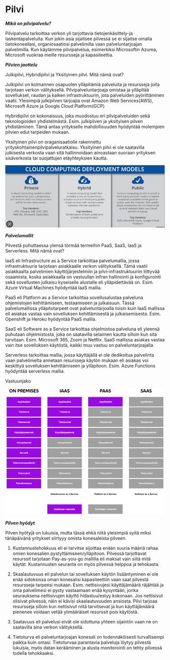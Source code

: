 # Pilvi

***Mikä on pilvipalvelu?***

Pilvipalvelu tarkoittaa verkon yli tarjottavia tietojenkäsittely-ja laskentapalveluita. Kun jokin asia sijaitsee pilvessä se ei sijaitse omalla tietokoneellasi, organiosaatiosi palvelimilla vaan palveluntarjoajan palvelimilla. Kun käytämme pilvipalvelua, esimerkiksi Microsoftin Azurea, Microsoft vuokraa meille resursseja ja kapasiteettia.

***Pilvien jaottelu***

Julkipilvi, Hybridipilvi ja Yksityinen pilvi. Mitä nämä ovat?

Julkipilvi on kolmannen osapuolen ylläpitämiä palveluita ja resursseja joita tarjotaan verkon välityksellä. Pilvipalveluntarjoaja omistaa ja ylläpitää sovellukset, raudan ja kaiken infrastruktuurin, jota palveluiden pyörittäminen vaatii. Yleisimpiä julkipilven tarjoajia ovat Amazon Web Services(AWS), Microsoft Azure ja Google Cloud Platform(GCP)

Hybridipilvi on kokonaisuus, joka muodostuu eri pilvipalveluiden sekä teknologioiden yhdistelmästä. Esim. julkipilven ja yksityisen pilven yhdistäminen. Tämä antaa yritykselle mahdollisuuden hyödyntää molempien pilvien edut tarpeiden mukaan.

Yksityinen pilvi on oraganisaatiolle rakennettu yrityskohtainenpilvipalveluratkaisu. Yksityinen pilvi ei ole saatavilla julkisesta verkosta vaan sitä hallinnoidaan ainoastaan suoraan yrityksen sisäverkosta tai suojattujen etäyhteyksien kautta.


![azure](../kuvat/azure.png)


***Palvelumallit***

Pilvestä puhuttaessa ylensä törmää termeihin PaaS, SaaS, IaaS ja Serverless. Mitä nämä ovat?

IaaS eli Infrastructure as a Service tarkoittaa palvelumallia, jossa infrastruktuuria tarjotaan asiakkaalle verkon välityksellä. Tämä vaatii asiakkaalta palvelimien käyttöjärjestelmiin ja pilvi-infrastruktuuriin liittyvää osaamista, koska asiakkaalla on vastuullan infran hallinointi ja konfigurointi sekä sovellusten julkaisu kyseiselle alustalle eli ylläpidettävää on. Esim. Azure Virtual Machines hyödyntää IaaS mallia.

PaaS eli Platform as a Service tarkoittaa sovellusalustaa palveluna ohjemistojen kehittämiseen, testaamiseen ja julkaisuun. Tässä palvelumallissa ylläpitotarpeet ovat palveluntarjoalla toisin kuin IaaS mallissa eli asiakas vastaa vain sovelluksen kehittämisestä ja julkaisemisesta. Esim. Openshift ja Heroku hyödyntää PaaS mallia.


SaaS eli Software as a Service tarkoittaa ohjelmistoa palveluna eli yleensä puhutaan ohjelmistosta, joka on saatavilla selaimen kautta silloin kun sitä tarvitaan. Esim. Microsoft 365, Zoom ja Netflix. SaaS mallissa asiakas vastaa vain itse sovelluksen käytöstä, kaikki muu vastuu on palveluntarjoajalla.

Serverless tarkoittaa mallia, jossa käyttäjällä ei ole dedikoitua palvelinta vaan palvelimelta annetaan resursseja käytön mukaan eli asiakas voi keskittyä sovelluksen kehittämiseen ja ylläpitoon. Esim. Azure Functions hyödyntää serverless mallia.


Vastuunjako

![azure2](kuvat/azure2.png)

***Pilven hyödyt***

Pilven hyötyjä on lukuisia, mutta tässä ehkä niitä yleisimpiä syitä miksi tänäpäivänä yritykset siirtyyy omista konesaleista pilveen.

1. Kustannustehokkuus eli ei tarvitse sijoittaa enään suuria määriä rahaa omien konesalien pystyttämiseen/ylläpitoon. Pilvessä tarjottavat resurssit tarjotaan Pay-as-you-go mallilla eli maksat vain siitä mitä käytät. Kustannusten seuranta on myös pilvessä helppoa ja tehokasta.

2. Skaalautuvuus eli palvelun tai sovelluksen käytön lisääntyminen ei ole enää sidoksissa oman konesalisi kapasiteettiin vaan saat pilvestä resursseja tarpeesi mukaan. Esim. nettisivujesi käyttäjämäärä räjähtää ja oma palvelimesi ei pysty vastaamaan enää kysyntään, jonka seurauksena nettisivujen käyttö  hidastuu/estyy kokonaan. Jos nettisivut olisivat pilvessä, näin ei kävisi skaalautuvuuden ansiosta. Pilvi tarjoaa resursseja silloin kun nettisivut niitä tarvitsevat ja kun käyttäjämäärä pienenee voidaan vetää ylimääräiset resurssit pois käytöstä.

3. Saatavuus eli palvelusi eivät ole sidottuna yhteen sijaintiin vaan ne on saatavilla aina verkon välityksellä.

4. Tietoturva  eli palveluntarjoajan konesali on todennäköisesti turvallisempi paikka kuin omasi. Tietoturvaa parantavia palveluja löytyy pilvestä lukuisia, myös datan kerääminen ja alusta monitorointi on tehty pilvessä todella tehokkaaksi.

